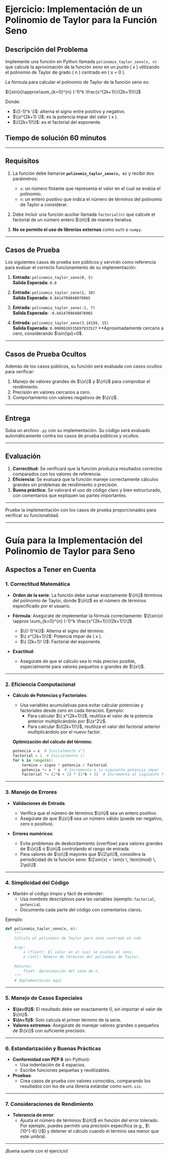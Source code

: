 
# Ejercicio: Implementación de un Polinomio de Taylor para la Función Seno

## **Descripción del Problema**

Implemente una función en Python llamada `polinomio_taylor_seno(x, n)` que calcule la aproximación de la función seno en un punto \( x \) utilizando el polinomio de Taylor de grado \( n \) centrado en \( x = 0 \).

La fórmula para calcular el polinomio de Taylor de la función seno es:

$\[sin(x)\approx\sum_{k=0}^{n} (-1)^k \frac{x^{2k+1}}{(2k+1)!}\]$

Donde:
- $\((-1)^k \)$: alterna el signo entre positivo y negativo.
- $\(x^{2k+1} \)$: es la potencia impar del valor \( x \).
- $\((2k+1)!\)$: es el factorial del exponente.

## **Tiempo de solución 60 minutos**
---

## **Requisitos**

1. La función debe llamarse **`polinomio_taylor_seno(x, n)`** y recibir dos parámetros:
   - `x`: un número flotante que representa el valor en el cual se evalúa el polinomio.
   - `n`: un entero positivo que indica el número de términos del polinomio de Taylor a considerar.

2. Debe incluir una función auxiliar llamada `factorial(n)` que calcule el factorial de un número entero $\(n\)$ de manera iterativa.

3. **No se permite el uso de librerías externas** como `math` o `numpy`.

---

## **Casos de Prueba**

Los siguientes casos de prueba son públicos y servirán como referencia para evaluar el correcto funcionamiento de su implementación:

1. **Entrada:** `polinomio_taylor_seno(0, 5)`  
   **Salida Esperada:** `0.0`

2. **Entrada:** `polinomio_taylor_seno(1, 10)`  
   **Salida Esperada:** `0.8414709848078965`

3. **Entrada:** `polinomio_taylor_seno(-1, 7)`  
   **Salida Esperada:** `-0.8414709848078965`

4. **Entrada:** `polinomio_taylor_seno(3.14159, 15)`  
   **Salida Esperada:** `0.0000026535897933527` 
   **Aproximadamente cercano a cero, considerando $\sin(\pi\)=0\$.

---

## **Casos de Prueba Ocultos**

Además de los casos públicos, su función será evaluada con casos ocultos para verificar:
1. Manejo de valores grandes de $\(x\)$ y $\(n\)$ para comprobar el rendimiento.
2. Precisión en valores cercanos a cero.
3. Comportamiento con valores negativos de $\(x\)$.

---

## **Entrega**

Suba un archivo `.py` con su implementación. Su código será evaluado automáticamente contra los casos de prueba públicos y ocultos.

---

## **Evaluación**

1. **Correctitud:** Se verificará que la función produzca resultados correctos comparados con los valores de referencia.
2. **Eficiencia:** Se evaluará que la función maneje correctamente cálculos grandes sin problemas de rendimiento o precisión.
3. **Buena práctica:** Se valorará el uso de código claro y bien estructurado, con comentarios que expliquen las partes importantes.

---
Pruebe la implementación con los casos de prueba proporcionados para verificar su funcionalidad.

---

# Guía para la Implementación del Polinomio de Taylor para Seno

## **Aspectos a Tener en Cuenta**

### **1. Correctitud Matemática**
- **Orden de la serie**: La función debe sumar exactamente $\(n\)$ términos del polinomio de Taylor, donde $\(n\)$ es el número de términos especificado por el usuario.
- **Fórmula**: Asegúrate de implementar la fórmula correctamente:
  $\[\sin(x) \approx \sum_{k=0}^{n} (-1)^k \frac{x^{2k+1}}{(2k+1)!}\]$
  - $\((-1)^k\)$: Alterna el signo del término.
  - $\( x^{2k+1}\)$: Potencia impar de \( x \).
  - $\( (2k+1)! \)$: Factorial del exponente.

- **Exactitud**:
  - Asegúrate de que el cálculo sea lo más preciso posible, especialmente para valores pequeños o grandes de $\(x\)$.

---

### **2. Eficiencia Computacional**
- **Cálculo de Potencias y Factoriales**:
  - Usa variables acumulativas para evitar calcular potencias y factoriales desde cero en cada iteración.
    Ejemplo:
    - Para calcular $\( x^{2k+1}\)$, reutiliza el valor de la potencia anterior multiplicándolo por $\(x^2\)$.
    - Para calcular $\((2k+1)!\)$, reutiliza el valor del factorial anterior multiplicándolo por el nuevo factor.

  **Optimización del cálculo del término:**
  ```python
  potencia = x  # Inicialmente x^1
  factorial = 1  # Inicialmente 1!
  for k in range(n):
      termino = signo * potencia / factorial
      potencia *= x * x  # Incrementa a la siguiente potencia impar
      factorial *= (2*k + 2) * (2*k + 3)  # Incrementa al siguiente factorial impar
  ```
---

### **3. Manejo de Errores**
- **Validaciones de Entrada**:
  - Verifica que el número de términos $\(n\)$ sea un entero positivo.
  - Asegúrate de que $\(x\)$ sea un número válido (puede ser negativo, cero o positivo).
  
- **Errores numéricos**:
  - Evita problemas de desbordamiento (overflow) para valores grandes de $\(x\)$ o $\(n\)$ controlando el rango de entrada.
  - Para valores de $\(x\)$ mayores que $\(2\pi\)$, considera la periodicidad de la función seno:
    $\[\sin(x) = \sin(x \, \text{mod} \, 2\pi)\]$

---

### **4. Simplicidad del Código**
- Mantén el código limpio y fácil de entender:
  - Usa nombres descriptivos para las variables (ejemplo: `factorial`, `potencia`).
  - Documenta cada parte del código con comentarios claros.

Ejemplo:
```python
def polinomio_taylor_seno(x, n):
    """
    Calcula el polinomio de Taylor para seno centrado en x=0.
    
    Args:
        x (float): El valor en el cual se evalúa el seno.
        n (int): Número de términos del polinomio de Taylor.
    
    Returns:
        float: Aproximación del seno de x.
    """
    # Implementación aquí
```

---

### **5. Manejo de Casos Especiales**
- **$\(x=0\)$**: El resultado debe ser exactamente 0, sin importar el valor de $\(n\)$.
- **$\(n=1\)$**: Solo calcula el primer término de la serie.
- **Valores extremos**: Asegúrate de manejar valores grandes o pequeños de $\(x\)$ con suficiente precisión.

---

### **6. Estandarización y Buenas Prácticas**
- **Conformidad con PEP 8** (en Python):
  - Usa indentación de 4 espacios.
  - Escribe funciones pequeñas y reutilizables.
- **Pruebas**:
  - Crea casos de prueba con valores conocidos, comparando los resultados con los de una librería estándar como `math.sin`.

---

### **7. Consideraciones de Rendimiento**
- **Tolerancia de error**:
  - Ajusta el número de términos $\(n\)$ en función del error tolerado. Por ejemplo, puedes permitir una precisión específica (e.g., $\(10^{-6} \)$) y detener el cálculo cuando el término sea menor que este umbral.

---



¡Buena suerte con el ejercicio!
